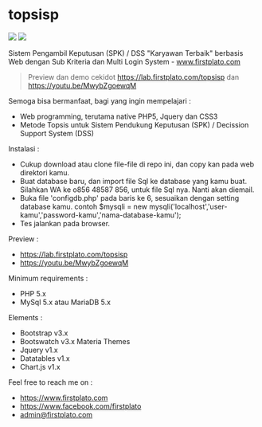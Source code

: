 # topsisp

<img src="https://img.shields.io/github/license/ipang-dwi/xdesktop.svg" /> <img src="https://img.shields.io/badge/lab-firstplato.com-red.svg" />

Sistem Pengambil Keputusan (SPK) / DSS "Karyawan Terbaik" berbasis Web dengan Sub Kriteria dan Multi Login System - www.firstplato.com

> Preview dan demo cekidot https://lab.firstplato.com/topsisp dan https://youtu.be/MwybZgoewqM

Semoga bisa bermanfaat, bagi yang ingin mempelajari :
- Web programming, terutama native PHP5, Jquery dan CSS3
- Metode Topsis untuk Sistem Pendukung Keputusan (SPK) / Decission Support System (DSS)

Instalasi :
- Cukup download atau clone file-file di repo ini, dan copy kan pada web direktori kamu.
- Buat database baru, dan import file Sql ke database yang kamu buat. 
  Silahkan WA ke o856 48587 856, untuk file Sql nya. Nanti akan diemail. 
- Buka file 'configdb.php' pada baris ke 6, sesuaikan dengan setting database kamu.
  contoh $mysqli = new mysqli('localhost','user-kamu','password-kamu','nama-database-kamu');
- Tes jalankan pada browser.

Preview :
- https://lab.firstplato.com/topsisp
- https://youtu.be/MwybZgoewqM

Minimum requirements :
- PHP 5.x
- MySql 5.x atau MariaDB 5.x

Elements :
- Bootstrap v3.x
- Bootswatch v3.x Materia Themes
- Jquery v1.x
- Datatables v1.x
- Chart.js v1.x

Feel free to reach me on :
- https://www.firstplato.com
- https://www.facebook.com/firstplato
- admin@firstplato.com

